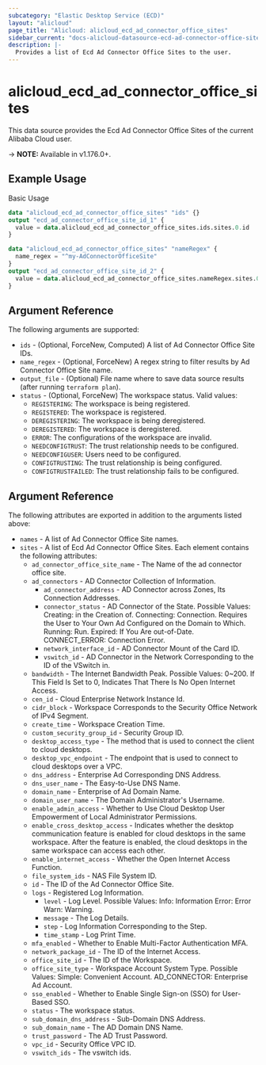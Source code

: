 ```yaml
---
subcategory: "Elastic Desktop Service (ECD)"
layout: "alicloud"
page_title: "Alicloud: alicloud_ecd_ad_connector_office_sites"
sidebar_current: "docs-alicloud-datasource-ecd-ad-connector-office-sites"
description: |-
  Provides a list of Ecd Ad Connector Office Sites to the user.
---
```


# alicloud\_ecd\_ad\_connector\_office\_sites

This data source provides the Ecd Ad Connector Office Sites of the current Alibaba Cloud user.

-> **NOTE:** Available in v1.176.0+.

## Example Usage

Basic Usage

```terraform
data "alicloud_ecd_ad_connector_office_sites" "ids" {}
output "ecd_ad_connector_office_site_id_1" {
  value = data.alicloud_ecd_ad_connector_office_sites.ids.sites.0.id
}

data "alicloud_ecd_ad_connector_office_sites" "nameRegex" {
  name_regex = "^my-AdConnectorOfficeSite"
}
output "ecd_ad_connector_office_site_id_2" {
  value = data.alicloud_ecd_ad_connector_office_sites.nameRegex.sites.0.id
}
```

## Argument Reference

The following arguments are supported:

* `ids` - (Optional, ForceNew, Computed)  A list of Ad Connector Office Site IDs.
* `name_regex` - (Optional, ForceNew) A regex string to filter results by Ad Connector Office Site name.
* `output_file` - (Optional) File name where to save data source results (after running `terraform plan`).
* `status` - (Optional, ForceNew) The workspace status. Valid values:
  - `REGISTERING`: The workspace is being registered.
  - `REGISTERED`: The workspace is registered.
  - `DEREGISTERING`: The workspace is being deregistered.
  - `DEREGISTERED`: The workspace is deregistered.
  - `ERROR`: The configurations of the workspace are invalid.
  - `NEEDCONFIGTRUST`: The trust relationship needs to be configured.
  - `NEEDCONFIGUSER`: Users need to be configured.
  - `CONFIGTRUSTING`: The trust relationship is being configured.
  - `CONFIGTRUSTFAILED`: The trust relationship fails to be configured.

## Argument Reference

The following attributes are exported in addition to the arguments listed above:

* `names` - A list of Ad Connector Office Site names.
* `sites` - A list of Ecd Ad Connector Office Sites. Each element contains the following attributes:
	* `ad_connector_office_site_name` - The Name of the ad connector office site.
	* `ad_connectors` - AD Connector Collection of Information.
		* `ad_connector_address` - AD Connector across Zones, Its Connection Addresses.
		* `connector_status` - AD Connector of the State. Possible Values: Creating: in the Creation of. Connecting: Connection. Requires the User to Your Own Ad Configured on the Domain to Which. Running: Run. Expired: If You Are out-of-Date. CONNECT_ERROR: Connection Error.
		* `network_interface_id` - AD Connector Mount of the Card ID.
		* `vswitch_id` - AD Connector in the Network Corresponding to the ID of the VSwitch in.
	* `bandwidth` - The Internet Bandwidth Peak. Possible Values: 0~200. If This Field Is Set to 0, Indicates That There Is No Open Internet Access.
	* `cen_id` - Cloud Enterprise Network Instance Id.
	* `cidr_block` - Workspace Corresponds to the Security Office Network of IPv4 Segment.
	* `create_time` - Workspace Creation Time.
	* `custom_security_group_id` - Security Group ID.
	* `desktop_access_type` - The method that is used to connect the client to cloud desktops.
	* `desktop_vpc_endpoint` - The endpoint that is used to connect to cloud desktops over a VPC.
	* `dns_address` - Enterprise Ad Corresponding DNS Address.
	* `dns_user_name` - The Easy-to-Use DNS Name.
	* `domain_name` - Enterprise of Ad Domain Name.
	* `domain_user_name` - The Domain Administrator's Username.
	* `enable_admin_access` - Whether to Use Cloud Desktop User Empowerment of Local Administrator Permissions.
	* `enable_cross_desktop_access` - Indicates whether the desktop communication feature is enabled for cloud desktops in the same workspace. After the feature is enabled, the cloud desktops in the same workspace can access each other.
	* `enable_internet_access` - Whether the Open Internet Access Function.
	* `file_system_ids` - NAS File System ID.
	* `id` - The ID of the Ad Connector Office Site.
	* `logs` - Registered Log Information.
		* `level` - Log Level. Possible Values: Info: Information Error: Error Warn: Warning.
		* `message` - The Log Details.
		* `step` - Log Information Corresponding to the Step.
		* `time_stamp` - Log Print Time.
	* `mfa_enabled` - Whether to Enable Multi-Factor Authentication MFA.
	* `network_package_id` - The ID of the Internet Access.
	* `office_site_id` - The ID of the Workspace.
	* `office_site_type` - Workspace Account System Type. Possible Values: Simple: Convenient Account. AD_CONNECTOR: Enterprise Ad Account.
	* `sso_enabled` - Whether to Enable Single Sign-on (SSO) for User-Based SSO.
	* `status` - The workspace status.
	* `sub_domain_dns_address` - Sub-Domain DNS Address.
	* `sub_domain_name` - The AD Domain DNS Name.
	* `trust_password` - The AD Trust Password.
	* `vpc_id` - Security Office VPC ID.
	* `vswitch_ids` - The vswitch ids.